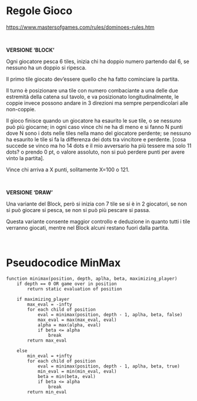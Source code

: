 

# Regole Gioco

https://www.mastersofgames.com/rules/dominoes-rules.htm

&nbsp;

**VERSIONE ‘BLOCK’**

Ogni giocatore pesca 6 tiles, inizia chi ha doppio numero partendo dal 6, se nessuno ha un doppio si ripesca.

Il primo tile giocato dev’essere quello che ha fatto cominciare la partita.

Il turno è posizionare una tile con numero combaciante a una delle due estremità della catena sul tavolo, e va posizionato longitudinalmente, le coppie invece possono andare in 3 direzioni ma sempre perpendicolari alle non-coppie.

Il gioco finisce quando un giocatore ha esaurito le sue tile, o se nessuno può più giocarne; in ogni caso vince chi ne ha di meno e si fanno N punti dove N sono i dots nelle tiles nella mano del giocatore perdente; se nessuno ha esaurito le tile si fa la differenza dei dots tra vincitore e perdente. [cosa succede se vinco ma ho 14 dots e il mio avversario ha più tessere ma solo 11 dots? o prendo 0 pt, o valore assoluto, non si può perdere punti per avere vinto la partita].

Vince chi arriva a X punti, solitamente X=100 o 121.

&nbsp;

**VERSIONE ‘DRAW’**

Una variante del Block, però si inizia con 7 tile se si è in 2 giocatori, se non si può giocare si pesca, se non si può più pescare si passa.

Questa variante consente maggior controllo e deduzione in quanto tutti i tile verranno giocati, mentre nel Block alcuni restano fuori dalla partita.

&nbsp;


# Pseudocodice MinMax
```
function minimax(position, depth, aplha, beta, maximizing_player)
    if depth == 0 OR game over in position 
        return static evaluation of position

    if maximizing_player
        max_eval = -infty
        for each child of position
            eval = minimax(position, depth - 1, aplha, beta, false)
            max_eval = max(max_eval, eval)
            alpha = max(alpha, eval)
            if beta <= alpha
                break
        return max_eval

    else
        min_eval = +infty
        for each child of position  
            eval = minimax(position, depth - 1, aplha, beta, true)
            min_eval = min(min_eval, eval)
            beta = min(beta, eval)
            if beta <= alpha
                break
        return min_eval
```